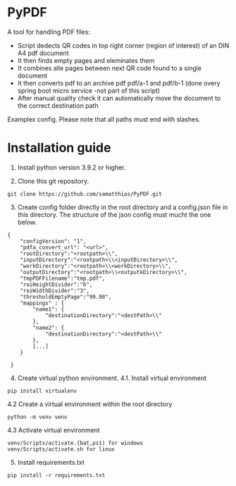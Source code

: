 # PyPDF
A tool for handling PDF files:

* Script dedects QR codes in top right corner (region of interest) of an DIN A4 pdf document
* It then finds empty pages and eleminates them
* It combines alle pages between next QR code found to a single document
* It then converts pdf to an archive pdf pdf/a-1 and pdf/b-1 (done overy spring boot micro service -not part of this script)
* After manual quality check it can automatically move the document to the correct destination path

Examplex config.
Please note that all paths must end with slashes.

# Installation guide
1. Install python version 3.9.2 or higher.

2. Clone this git repository.

~~~
git clone https://github.com/samatthias/PyPDF.git
~~~

3. Create config folder directly in the root directory and a config.json file in this directory. The structure of the json config must mucht the one below.

~~~
{
    "configVersion": "1",
    "pdfa_convert_url": "<url>",
    "rootDirectory":"<rootpath>\\",
    "inputDirectory":"<rootpath>\\<inputDirectory>\\",
    "workDirectory":"<rootpath>\\<workDirectory>\\",
    "outputDirectory":"<rootpath>\\<outputkDirectory>\\",
    "tmpPDFFilename":"tmp.pdf",
    "roiHeightDivider":"6",
    "roiWidthDivider":"3",
    "thresholdEmptyPage":"99.98",
    "mappings" : {
        "name1": {
            "destinationDirectory":"<destPath>\\"
        },
        "name2": {
            "destinationDirectory":"<destPath>\\"
        },
        [...]
    }

 }

~~~


4. Create virtual python environment.
4.1. Install virtual environment
~~~
pip install virtualenv
~~~
4.2 Create a virtual environment within the root directory
~~~
python -m venv venv
~~~
4.3 Activate virtual environment
~~~
venv/Scripts/activate.{bat,ps1) for windows
venv/Scripts/activate.sh for linux
~~~

5. Install requirements.txt
~~~
pip install -r requirements.txt
~~~

